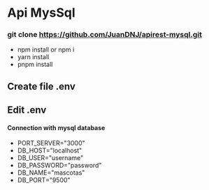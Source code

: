 # Api MysSql
### git clone https://github.com/JuanDNJ/apirest-mysql.git
- npm install or npm i
- yarn install
- pnpm install

##  Create file .env
##  Edit .env
#### Connection with mysql database
- PORT_SERVER="3000"
- DB_HOST="localhost"
- DB_USER="username"
- DB_PASSWORD="password"
- DB_NAME="mascotas"
- DB_PORT="9500"
